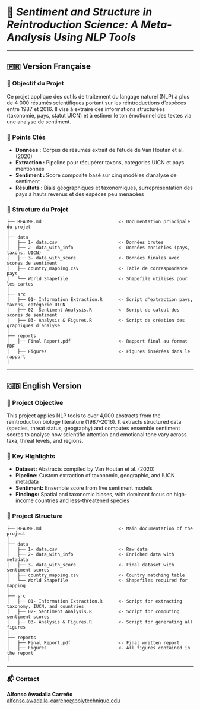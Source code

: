 # 🐾 *Sentiment and Structure in Reintroduction Science: A Meta-Analysis Using NLP Tools*

------------------------------------------------------------------------

## 🇫🇷 Version Française

### 🎯 Objectif du Projet

Ce projet applique des outils de traitement du langage naturel (NLP) à plus de 4 000 résumés scientifiques portant sur les réintroductions d’espèces entre 1987 et 2016. Il vise à extraire des informations structurées (taxonomie, pays, statut UICN) et à estimer le ton émotionnel des textes via une analyse de sentiment.

### 🔑 Points Clés

-   **Données :** Corpus de résumés extrait de l’étude de Van Houtan et al. (2020)
-   **Extraction :** Pipeline pour récupérer taxons, catégories UICN et pays mentionnés
-   **Sentiment :** Score composite basé sur cinq modèles d’analyse de sentiment
-   **Résultats :** Biais géographiques et taxonomiques, surreprésentation des pays à hauts revenus et des espèces peu menacées

### 📁 Structure du Projet

```         
├── README.md                             <- Documentation principale du projet
│
├── data                                            
│   ├── 1- data.csv                       <- Données brutes
│   ├── 2- data_with_info                 <- Données enrichies (pays, taxons, UICN)
│   ├── 3- data_with_score                <- Données finales avec scores de sentiment
│   ├── country_mapping.csv               <- Table de correspondance pays
│   └── World Shapefile                   <- Shapefile utilisés pour les cartes
│ 
├── src                                             
│   ├── 01- Information Extraction.R      <- Script d'extraction pays, taxons, catégorie UICN
│   ├── 02- Sentiment Analysis.R          <- Script de calcul des scores de sentiment
│   ├── 03- Analysis & Figures.R          <- Script de création des graphiques d’analyse
│
├── reports                                         
│   ├── Final Report.pdf                  <- Rapport final au format PDF
│   ├── Figures                           <- Figures insérées dans le rapport
│
```

------------------------------------------------------------------------

## 🇬🇧 English Version

### 🎯 Project Objective

This project applies NLP tools to over 4,000 abstracts from the reintroduction biology literature (1987–2016). It extracts structured data (species, threat status, geography) and computes ensemble sentiment scores to analyse how scientific attention and emotional tone vary across taxa, threat levels, and regions.

### 🔑 Key Highlights

-   **Dataset:** Abstracts compiled by Van Houtan et al. (2020)
-   **Pipeline:** Custom extraction of taxonomic, geographic, and IUCN metadata
-   **Sentiment:** Ensemble score from five sentiment models
-   **Findings:** Spatial and taxonomic biases, with dominant focus on high-income countries and less-threatened species

### 📁 Project Structure

```         
├── README.md                             <- Main documentation of the project
│
├── data                                            
│   ├── 1- data.csv                       <- Raw data
│   ├── 2- data_with_info                 <- Enriched data with metadata
│   ├── 3- data_with_score                <- Final dataset with sentiment scores
│   ├── country_mapping.csv               <- Country matching table
│   └── World Shapefile                   <- Shapefiles required for mapping
│ 
├── src                                             
│   ├── 01- Information Extraction.R      <- Script for extracting taxonomy, IUCN, and countries
│   ├── 02- Sentiment Analysis.R          <- Script for computing sentiment scores
│   ├── 03- Analysis & Figures.R          <- Script for generating all figures
│
├── reports                                         
│   ├── Final Report.pdf                  <- Final written report
│   ├── Figures                           <- All figures contained in the report
│
```

------------------------------------------------------------------------

### 📬 Contact

**Alfonso Awadalla Carreño**\
[alfonso.awadalla-carreno\@polytechnique.edu](mailto:alfonso.awadalla-carreno@polytechnique.edu)
